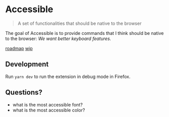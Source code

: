 # Accessible
> A set of functionalities that should be native to the browser

The goal of Accessible is to provide commands that I think should be
native to the browser: *We want better keyboard features.*

[roadmap](project/roadmap)
[wip](project/wip)


## Development

Run `yarn dev` to run the extension in debug mode in Firefox.

## Questions?
- what is the most accessible font?
- what is the most accessible color?
